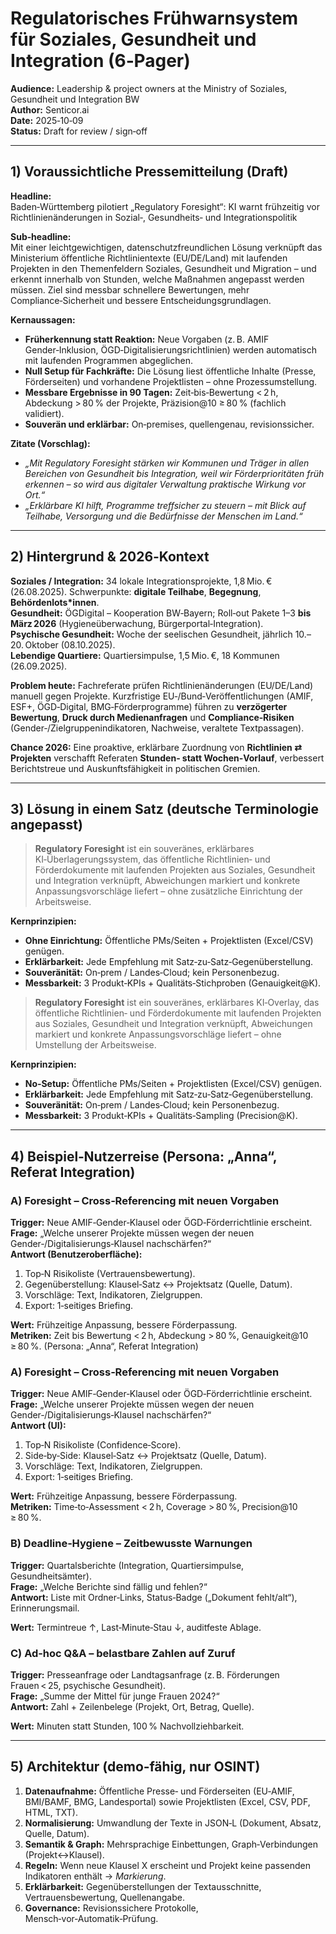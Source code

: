 # Regulatorisches Frühwarnsystem für Soziales, Gesundheit und Integration (6‑Pager)

**Audience:** Leadership & project owners at the Ministry of Soziales, Gesundheit und Integration BW  
**Author:** Senticor.ai  
**Date:** 2025‑10‑09  
**Status:** Draft for review / sign‑off

---

## 1) Voraussichtliche Pressemitteilung (Draft)

**Headline:**  
Baden‑Württemberg pilotiert „Regulatory Foresight“: KI warnt frühzeitig vor Richtlinienänderungen in Sozial‑, Gesundheits‑ und Integrationspolitik

**Sub‑headline:**  
Mit einer leichtgewichtigen, datenschutzfreundlichen Lösung verknüpft das Ministerium öffentliche Richtlinientexte (EU/DE/Land) mit laufenden Projekten in den Themenfeldern Soziales, Gesundheit und Migration – und erkennt innerhalb von Stunden, welche Maßnahmen angepasst werden müssen. Ziel sind messbar schnellere Bewertungen, mehr Compliance‑Sicherheit und bessere Entscheidungsgrundlagen.

**Kernaussagen:**
- **Früherkennung statt Reaktion:** Neue Vorgaben (z. B. AMIF Gender‑Inklusion, ÖGD‑Digitalisierungsrichtlinien) werden automatisch mit laufenden Programmen abgeglichen.  
- **Null Setup für Fachkräfte:** Die Lösung liest öffentliche Inhalte (Presse, Förderseiten) und vorhandene Projektlisten – ohne Prozessumstellung.  
- **Messbare Ergebnisse in 90 Tagen:** Zeit‑bis‑Bewertung < 2 h, Abdeckung > 80 % der Projekte, Präzision@10 ≥ 80 % (fachlich validiert).  
- **Souverän und erklärbar:** On‑premises, quellengenau, revisionssicher.

**Zitate (Vorschlag):**
- *„Mit Regulatory Foresight stärken wir Kommunen und Träger in allen Bereichen von Gesundheit bis Integration, weil wir Förderprioritäten früh erkennen – so wird aus digitaler Verwaltung praktische Wirkung vor Ort.“*  
- *„Erklärbare KI hilft, Programme treffsicher zu steuern – mit Blick auf Teilhabe, Versorgung und die Bedürfnisse der Menschen im Land.“*

---

## 2) Hintergrund & 2026‑Kontext

**Soziales / Integration:** 34 lokale Integrationsprojekte, 1,8 Mio. € (26.08.2025). Schwerpunkte: **digitale Teilhabe**, **Begegnung**, **Behördenlots*innen**.  
**Gesundheit:** ÖGDigital – Kooperation BW‑Bayern; Roll‑out Pakete 1–3 **bis März 2026** (Hygieneüberwachung, Bürgerportal‑Integration).  
**Psychische Gesundheit:** Woche der seelischen Gesundheit, jährlich 10.–20. Oktober (08.10.2025).  
**Lebendige Quartiere:** Quartiersimpulse, 1,5 Mio. €, 18 Kommunen (26.09.2025).

**Problem heute:** Fachreferate prüfen Richtlinienänderungen (EU/DE/Land) manuell gegen Projekte. Kurzfristige EU‑/Bund‑Veröffentlichungen (AMIF, ESF+, ÖGD‑Digital, BMG‑Förderprogramme) führen zu **verzögerter Bewertung**, **Druck durch Medienanfragen** und **Compliance‑Risiken** (Gender‑/Zielgruppenindikatoren, Nachweise, veraltete Textpassagen).

**Chance 2026:** Eine proaktive, erklärbare Zuordnung von **Richtlinien ⇄ Projekten** verschafft Referaten **Stunden‑ statt Wochen‑Vorlauf**, verbessert Berichtstreue und Auskunftsfähigkeit in politischen Gremien.

---

## 3) Lösung in einem Satz (deutsche Terminologie angepasst)

> **Regulatory Foresight** ist ein souveränes, erklärbares KI‑Überlagerungssystem, das öffentliche Richtlinien‑ und Förderdokumente mit laufenden Projekten aus Soziales, Gesundheit und Integration verknüpft, Abweichungen markiert und konkrete Anpassungsvorschläge liefert – ohne zusätzliche Einrichtung der Arbeitsweise.

**Kernprinzipien:**
- **Ohne Einrichtung:** Öffentliche PMs/Seiten + Projektlisten (Excel/CSV) genügen.  
- **Erklärbarkeit:** Jede Empfehlung mit Satz‑zu‑Satz‑Gegenüberstellung.  
- **Souveränität:** On‑prem / Landes‑Cloud; kein Personenbezug.  
- **Messbarkeit:** 3 Produkt‑KPIs + Qualitäts‑Stichproben (Genauigkeit@K).

> **Regulatory Foresight** ist ein souveränes, erklärbares KI‑Overlay, das öffentliche Richtlinien‑ und Förderdokumente mit laufenden Projekten aus Soziales, Gesundheit und Integration verknüpft, Abweichungen markiert und konkrete Anpassungsvorschläge liefert – ohne Umstellung der Arbeitsweise.

**Kernprinzipien:**
- **No‑Setup:** Öffentliche PMs/Seiten + Projektlisten (Excel/CSV) genügen.  
- **Erklärbarkeit:** Jede Empfehlung mit Satz‑zu‑Satz‑Gegenüberstellung.  
- **Souveränität:** On‑prem / Landes‑Cloud; kein Personenbezug.  
- **Messbarkeit:** 3 Produkt‑KPIs + Qualitäts‑Sampling (Precision@K).

---

## 4) Beispiel‑Nutzerreise (Persona: „Anna“, Referat Integration)

### A) Foresight – Cross‑Referencing mit neuen Vorgaben
**Trigger:** Neue AMIF‑Gender‑Klausel oder ÖGD‑Förderrichtlinie erscheint.  
**Frage:** „Welche unserer Projekte müssen wegen der neuen Gender‑/Digitalisierungs‑Klausel nachschärfen?“  
**Antwort (Benutzeroberfläche):**
1) Top‑N Risikoliste (Vertrauensbewertung).  
2) Gegenüberstellung: Klausel‑Satz ↔ Projektsatz (Quelle, Datum).  
3) Vorschläge: Text, Indikatoren, Zielgruppen.  
4) Export: 1‑seitiges Briefing.

**Wert:** Frühzeitige Anpassung, bessere Förderpassung.  
**Metriken:** Zeit bis Bewertung < 2 h, Abdeckung > 80 %, Genauigkeit@10 ≥ 80 %. (Persona: „Anna“, Referat Integration)

### A) Foresight – Cross‑Referencing mit neuen Vorgaben
**Trigger:** Neue AMIF‑Gender‑Klausel oder ÖGD‑Förderrichtlinie erscheint.  
**Frage:** „Welche unserer Projekte müssen wegen der neuen Gender‑/Digitalisierungs‑Klausel nachschärfen?“  
**Antwort (UI):**
1) Top‑N Risikoliste (Confidence‑Score).  
2) Side‑by‑Side: Klausel‑Satz ↔ Projektsatz (Quelle, Datum).  
3) Vorschläge: Text, Indikatoren, Zielgruppen.  
4) Export: 1‑seitiges Briefing.

**Wert:** Frühzeitige Anpassung, bessere Förderpassung.  
**Metriken:** Time‑to‑Assessment < 2 h, Coverage > 80 %, Precision@10 ≥ 80 %.

### B) Deadline‑Hygiene – Zeitbewusste Warnungen
**Trigger:** Quartalsberichte (Integration, Quartiersimpulse, Gesundheitsämter).  
**Frage:** „Welche Berichte sind fällig und fehlen?“  
**Antwort:** Liste mit Ordner‑Links, Status‑Badge („Dokument fehlt/alt“), Erinnerungsmail.

**Wert:** Termintreue ↑, Last‑Minute‑Stau ↓, auditfeste Ablage.

### C) Ad‑hoc Q&A – belastbare Zahlen auf Zuruf
**Trigger:** Presseanfrage oder Landtagsanfrage (z. B. Förderungen Frauen < 25, psychische Gesundheit).  
**Frage:** „Summe der Mittel für junge Frauen 2024?“  
**Antwort:** Zahl + Zeilenbelege (Projekt, Ort, Betrag, Quelle).

**Wert:** Minuten statt Stunden, 100 % Nachvollziehbarkeit.

---

## 5) Architektur (demo‑fähig, nur OSINT)

1. **Datenaufnahme:** Öffentliche Presse‑ und Förderseiten (EU‑AMIF, BMI/BAMF, BMG, Landesportal) sowie Projektlisten (Excel, CSV, PDF, HTML, TXT).  
2. **Normalisierung:** Umwandlung der Texte in JSON‑L (Dokument, Absatz, Quelle, Datum).  
3. **Semantik & Graph:** Mehrsprachige Einbettungen, Graph‑Verbindungen (Projekt↔Klausel).  
4. **Regeln:** Wenn neue Klausel X erscheint und Projekt keine passenden Indikatoren enthält → *Markierung*.  
5. **Erklärbarkeit:** Gegenüberstellungen der Textausschnitte, Vertrauensbewertung, Quellenangabe.  
6. **Governance:** Revisionssichere Protokolle, Mensch‑vor‑Automatik‑Prüfung.

